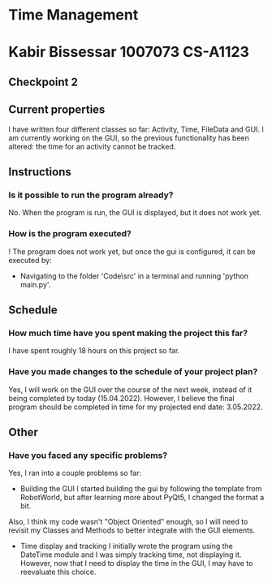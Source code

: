 # Time Management
# Kabir Bissessar 1007073 CS-A1123

## Checkpoint 2

## Current properties

I have written four different classes so far: Activity, Time, FileData and GUI. I am currently working on the GUI, so the previous functionality has been altered: the time for an activity cannot be tracked. 

## Instructions

### Is it possible to run the program already?

No. When the program is run, the GUI is displayed, but it does not work yet.

### How is the program executed?
! The program does not work yet, but once the gui is configured, it can be executed by:
- Navigating to the folder 'Code\src' in a terminal and running 'python main.py'.
 
## Schedule

### How much time have you spent making the project this far?

I have spent roughly 18 hours on this project so far.

### Have you made changes to the schedule of your project plan?

Yes, I will work on the GUI over the course of the next week, instead of it being completed by today (15.04.2022). However, I believe the final program should be completed in time for my projected end date: 3.05.2022.

## Other

### Have you faced any specific problems?

Yes, I ran into a couple problems so far:

- Building the GUI
I started building the gui by following the template  from RobotWorld, but after learning more about PyQt5, I changed the format a bit. 

Also, I think my code wasn't "Object Oriented" enough, so I will need to revisit my Classes and Methods to better integrate with the GUI elements. 

- Time display and tracking
I initially wrote the program using the DateTime module and I was simply tracking time, not displaying it. However, now that I need to display the time in the GUI, I may have to reevaluate this choice.
